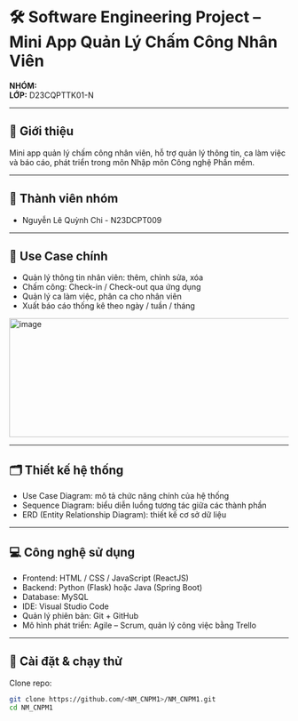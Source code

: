 # 🛠️ Software Engineering Project – Mini App Quản Lý Chấm Công Nhân Viên

**NHÓM:**   
**LỚP:** D23CQPTTK01-N  

---

## 📌 Giới thiệu
Mini app quản lý chấm công nhân viên, hỗ trợ quản lý thông tin, ca làm việc và báo cáo, phát triển trong môn Nhập môn Công nghệ Phần mềm.

---

## 👥 Thành viên nhóm
- Nguyễn Lê Quỳnh Chi - N23DCPT009  

---

## 🎯 Use Case chính
- Quản lý thông tin nhân viên: thêm, chỉnh sửa, xóa  
- Chấm công: Check-in / Check-out qua ứng dụng  
- Quản lý ca làm việc, phân ca cho nhân viên  
- Xuất báo cáo thống kê theo ngày / tuần / tháng  


<img width="1770" height="214" alt="image" src="https://github.com/user-attachments/assets/b1e0b50c-237b-4b77-8cf1-21f7f8546af1" />


---

## 🗂 Thiết kế hệ thống
- Use Case Diagram: mô tả chức năng chính của hệ thống  
- Sequence Diagram: biểu diễn luồng tương tác giữa các thành phần  
- ERD (Entity Relationship Diagram): thiết kế cơ sở dữ liệu  
---

## 💻 Công nghệ sử dụng
- Frontend: HTML / CSS / JavaScript (ReactJS)  
- Backend: Python (Flask) hoặc Java (Spring Boot)  
- Database: MySQL  
- IDE: Visual Studio Code  
- Quản lý phiên bản: Git + GitHub  
- Mô hình phát triển: Agile – Scrum, quản lý công việc bằng Trello  


---

## 🚀 Cài đặt & chạy thử

Clone repo:

```bash
git clone https://github.com/<NM_CNPM1>/NM_CNPM1.git
cd NM_CNPM1
